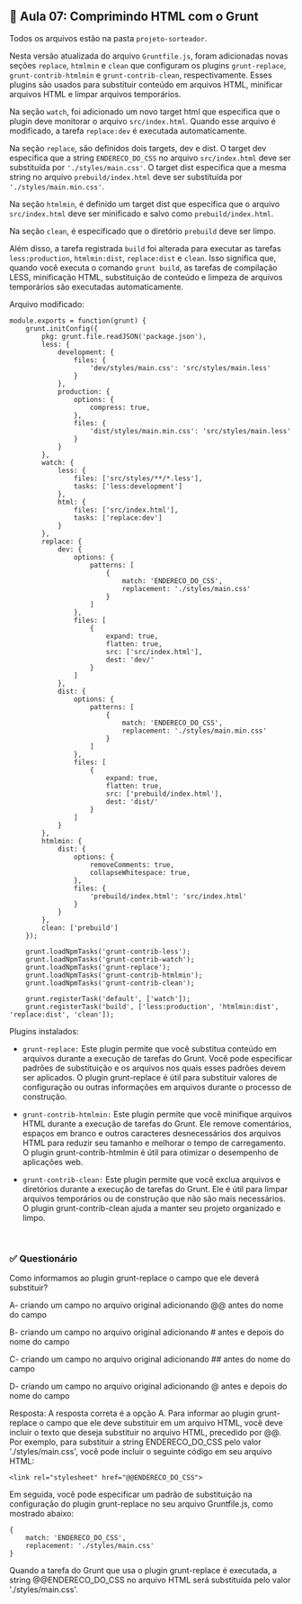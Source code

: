 ## 📝 Aula 07: Comprimindo HTML com o Grunt
Todos os arquivos estão na pasta ``projeto-sorteador``.

Nesta versão atualizada do arquivo ``Gruntfile.js``, foram adicionadas novas seções ``replace``, ``htmlmin`` e ``clean`` que configuram os plugins ``grunt-replace``, ``grunt-contrib-htmlmin`` e ``grunt-contrib-clean``, respectivamente. Esses plugins são usados para substituir conteúdo em arquivos HTML, minificar arquivos HTML e limpar arquivos temporários.

Na seção ``watch``, foi adicionado um novo target html que especifica que o plugin deve monitorar o arquivo ``src/index.html``. Quando esse arquivo é modificado, a tarefa ``replace:dev`` é executada automaticamente.

Na seção ``replace``, são definidos dois targets, dev e dist. O target dev especifica que a string ``ENDERECO_DO_CSS`` no arquivo ``src/index.html`` deve ser substituída por ``'./styles/main.css'``. O target dist especifica que a mesma string no arquivo ``prebuild/index.html`` deve ser substituída por ``'./styles/main.min.css'``.

Na seção ``htmlmin``, é definido um target dist que especifica que o arquivo ``src/index.html`` deve ser minificado e salvo como ``prebuild/index.html``.

Na seção ``clean``, é especificado que o diretório ``prebuild`` deve ser limpo.

Além disso, a tarefa registrada ``build`` foi alterada para executar as tarefas ``less:production``, ``htmlmin:dist``, ``replace:dist`` e ``clean``. Isso significa que, quando você executa o comando ``grunt build``, as tarefas de compilação LESS, minificação HTML, substituição de conteúdo e limpeza de arquivos temporários são executadas automaticamente.

Arquivo modificado:
```
module.exports = function(grunt) {
    grunt.initConfig({
        pkg: grunt.file.readJSON('package.json'),
        less: {
            development: {
                files: {
                    'dev/styles/main.css': 'src/styles/main.less'
                }
            },
            production: {
                options: {
                    compress: true,
                },
                files: {
                    'dist/styles/main.min.css': 'src/styles/main.less'
                }
            }
        },
        watch: {
            less: {
                files: ['src/styles/**/*.less'],
                tasks: ['less:development']
            },
            html: {
                files: ['src/index.html'],
                tasks: ['replace:dev']
            }
        },
        replace: {
            dev: {
                options: {
                    patterns: [
                        {
                            match: 'ENDERECO_DO_CSS',
                            replacement: './styles/main.css'
                        }
                    ]
                },
                files: [
                    {
                        expand: true,
                        flatten: true,
                        src: ['src/index.html'],
                        dest: 'dev/'
                    }
                ]
            },
            dist: {
                options: {
                    patterns: [
                        {
                            match: 'ENDERECO_DO_CSS',
                            replacement: './styles/main.min.css'
                        }
                    ]
                },
                files: [
                    {
                        expand: true,
                        flatten: true,
                        src: ['prebuild/index.html'],
                        dest: 'dist/'
                    }
                ]
            }
        },
        htmlmin: {
            dist: {
                options: {
                    removeComments: true,
                    collapseWhitespace: true,
                },
                files: {
                    'prebuild/index.html': 'src/index.html'
                }
            }
        },
        clean: ['prebuild']
    });

    grunt.loadNpmTasks('grunt-contrib-less');
    grunt.loadNpmTasks('grunt-contrib-watch');
    grunt.loadNpmTasks('grunt-replace');
    grunt.loadNpmTasks('grunt-contrib-htmlmin');
    grunt.loadNpmTasks('grunt-contrib-clean');

    grunt.registerTask('default', ['watch']);
    grunt.registerTask('build', ['less:production', 'htmlmin:dist', 'replace:dist', 'clean']);
```

Plugins instalados:
- ``grunt-replace:`` Este plugin permite que você substitua conteúdo em arquivos durante a execução de tarefas do Grunt. Você pode especificar padrões de substituição e os arquivos nos quais esses padrões devem ser aplicados. O plugin grunt-replace é útil para substituir valores de configuração ou outras informações em arquivos durante o processo de construção.

- ``grunt-contrib-htmlmin:`` Este plugin permite que você minifique arquivos HTML durante a execução de tarefas do Grunt. Ele remove comentários, espaços em branco e outros caracteres desnecessários dos arquivos HTML para reduzir seu tamanho e melhorar o tempo de carregamento. O plugin grunt-contrib-htmlmin é útil para otimizar o desempenho de aplicações web.

- ``grunt-contrib-clean:`` Este plugin permite que você exclua arquivos e diretórios durante a execução de tarefas do Grunt. Ele é útil para limpar arquivos temporários ou de construção que não são mais necessários. O plugin grunt-contrib-clean ajuda a manter seu projeto organizado e limpo.

<br>

### ✅ Questionário
Como informamos ao plugin grunt-replace o campo que ele deverá substituir?

A- criando um campo no arquivo original adicionando @@ antes do nome do campo

B- criando um campo no arquivo original adicionando # antes e depois do nome do campo

C- criando um campo no arquivo original adicionando ## antes do nome do campo

D- criando um campo no arquivo original adicionando @ antes e depois do nome do campo

Resposta: A resposta correta é a opção A. Para informar ao plugin grunt-replace o campo que ele deve substituir em um arquivo HTML, você deve incluir o texto que deseja substituir no arquivo HTML, precedido por @@. Por exemplo, para substituir a string ENDERECO_DO_CSS pelo valor './styles/main.css', você pode incluir o seguinte código em seu arquivo HTML:

```
<link rel="stylesheet" href="@@ENDERECO_DO_CSS">
```

Em seguida, você pode especificar um padrão de substituição na configuração do plugin grunt-replace no seu arquivo Gruntfile.js, como mostrado abaixo:

```
{
    match: 'ENDERECO_DO_CSS',
    replacement: './styles/main.css'
}
```

Quando a tarefa do Grunt que usa o plugin grunt-replace é executada, a string @@ENDERECO_DO_CSS no arquivo HTML será substituída pelo valor './styles/main.css'.